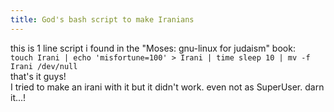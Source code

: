 ```yaml
---
title: God's bash script to make Iranians
---
```

this is 1 line script i found in the "Moses: gnu-linux for judaism" book:</br>
`touch Irani | echo 'misfortune=100' > Irani | time sleep 10 | mv -f Irani /dev/null`</br>
that's it guys!</br>
I tried to make an irani with it but it didn't work. even not as SuperUser. darn it...!
